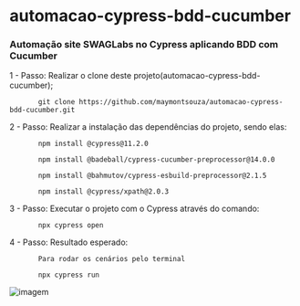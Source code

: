 # automacao-cypress-bdd-cucumber
### Automação site SWAGLabs no Cypress aplicando BDD com Cucumber

1 - Passo: Realizar o clone deste projeto(automacao-cypress-bdd-cucumber);

           git clone https://github.com/maymontsouza/automacao-cypress-bdd-cucumber.git

2 - Passo: Realizar a instalação das dependências do projeto, sendo elas:

           npm install @cypress@11.2.0

           npm install @badeball/cypress-cucumber-preprocessor@14.0.0

           npm install @bahmutov/cypress-esbuild-preprocessor@2.1.5

           npm install @cypress/xpath@2.0.3

3 - Passo: Executar o projeto com o Cypress através do comando:

           npx cypress open
           

4 - Passo: Resultado esperado:
           
           Para rodar os cenários pelo terminal
           
           npx cypress run

![imagem](https://user-images.githubusercontent.com/83167411/209587713-3fd383be-385d-4439-8c6c-4ac131185f46.png)

